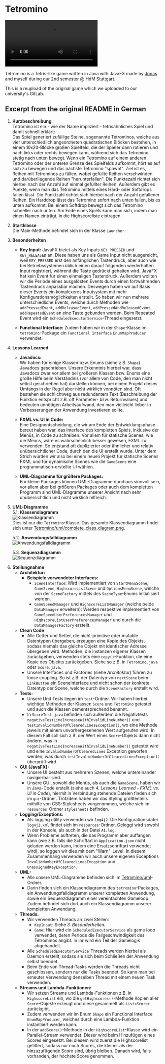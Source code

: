 # Tetromino

![Tetromino Demo Video](videos/tetromino_demo.webm)

Tetromino is a Tetris-like game written in Java with JavaFX made by [Jonas](https://github.com/john-luck-pickerd) and myself during our 2nd semester @ HdM Stuttgart.

This is a reupload of the original game which we uploaded to our university's GitLab.

## Excerpt from the original README in German

<div style="page-break-after: always;">

1. **Kurzbeschreibung**  
Tetromino ist ein - wie der Name impliziert - tetrisähnliches Spiel und damit schnell erklärt:  
Das Spiel generiert zufällige Steine, sogenannte Tetrominos, welche aus vier unterschiedlich angeordneten quadratischen Blöcken bestehen, in einem 10x20-Blöcke großen Spielfeld, die der Spieler dann rotieren und nach links oder rechts bewegen kann, während sich das Tetromino stetig nach unten bewegt. Wenn ein Tetromino auf einem anderen Tetromino oder der unteren Grenze des Spielfelds aufkommt, hört es auf sich zu bewegen und das nächste Tetromino "spawnt". Ziel ist es, Reihen mit Tetrominos zu füllen, wobei gefüllte Reihen verschwinden und darüberliegende Reihen "herunterfallen". Die Punktezahl richtet sich hierbei nach der Anzahl auf einmal gefüllter Reihen. Außerdem gibt es Punkte, wenn man das Tetromino mittels eines Hard- oder Softdrops fallen lässt. Die Punktzahl richtet sich hierbei nach der Anzahl gefallener Reihen. Ein Harddrop lässt das Tetromino sofort nach unten fallen, bis es unten aufkommt. Bei einem Softdrop bewegt sich das Tetromino schneller nach unten. Am Ende eines Spiels kann man sich, indem man einen Namen einträgt, in die Highscoreliste eintragen.

2. **Startklasse**  
Die Main-Methode befindet sich in der Klasse `Launcher`.

3. **Besonderheiten**  
    * **Key Input:** JavaFX bietet als Key Inputs `KEY_PRESSED` und `KEY_RELEASED` an. Diese haben uns als Game Input nicht ausgereicht, weil `KEY_PRESSED` erst den anfänglichen Tastendruck, aber auch wie bei Betriebssystemen üblich einen darauf folgenden wiederholten Input registriert, während die Taste gedrückt gehalten wird. JavaFX hat kein Event für einen einmaligen Tastendruck. Außerdem wollten wir die Periode eines ausgelösten Events durch einen fortwährenden Tastendruck anpassbar machen. Deswegen haben wir auf Basis dieser Events ein komplexeres Inputsystem mit mehr Konfigurationsmöglichkeiten erstellt. So haben wir nun mehrere unterschiedliche Events, welche durch Methoden wie `addPressedEvent`, `addReleasedEvent`, `addPressedAndReleasedEvent`, `addRepeatedEvent` an eine Taste gebunden werden. Beim Repeated Event wird ein `ScheduledExecutorService`-Thread eingesetzt.

    * **Functional Interface:** Zudem haben wir in der `Shape`-Klasse im `tetromino`-Package ein `Functional Interface` `EnumMapProducer` verwendet.

4. **Lessons Learned**  
    * **Javadocs:**  
    Wir haben für einige Klassen bzw. Enums (siehe z.B. `Shape`) Javadocs geschrieben. Unsere Erkenntnis hierbei war, dass Javadocs zwar vor allem bei größeren Klassen bzw. Enums eine große Hilfe beim Verständnis (vor allem von Code, den man nicht selbst geschrieben hat) darstellen können, bei einem Projekt dieses Umfangs in der Regel aber nicht wirklich vonnöten sind. Oft bestehen sie schlichtweg aus redundantem Text (Beschreibung der Funktion entspricht z.B. oft Parameter- bzw. Returnvalues) und bedeuten unnötigen Arbeitsaufwand, den man vielleicht lieber in Verbesserungen der Anwendung investieren sollte.

    * **FXML vs. UI in Code:**  
    Eine Designentscheidung, die wir am Ende der Entwicklungsphase bereut haben war, das Interface des kompletten Spiels, inklusive der Menüs, in Code zu schreiben. Vor allem für statische Scenes, wie die Menüs, wäre es wahrscheinlich besser gewesen, FXML zu verwenden. So entstand oft duplizierter oder ähnlicher und relativ unübersichtlicher Code, durch den die UI erstellt wurde. Unter dem Strich würden wir also bei einem neuen Projekt für statische Scenes FXML und für dynamische Scenes wie die `GameScene` eine programmatisch-erstellte UI wählen.

    * **UML-Diagramme für größere Packages:**  
    Für kleine Packages können UML-Diagramme durchaus sinnvoll sein, vor allem aber bei größeren Packages oder auch dem kompletten Programm sind UML-Diagramme unserer Ansicht nach sehr unübersichtlich und nicht wirklich hilfreich.

<div style="page-break-after: always;">

5. **UML-Diagramme**  
    5.1. **Klassendiagramm**  
    ![Klassendiagramm](Tetromino/uml/class_diagram.svg "Klassendiagramm")  
    Dies ist nur die `Tetromino`-Klasse. Das gesamte Klassendiagramm findet sich unter [Tetromino/uml/complete_class_diagram.png](Tetromino/uml/complete_class_diagram.png).

    5.2. **Anwendungsfalldiagramm**  
    ![Anwendungsfalldiagramm](Tetromino/uml/use_case_diagram.svg "Anwendungsfalldiagramm")  

    5.3. **Sequenzdiagramm**  
    ![Sequenzdiagramm](Tetromino/uml/sequence_diagram.svg "Sequenzdiagramm")
    
</div>

6. **Stellungnahme**  
    * **Architektur:**  
        * **Beispiele verwendeter Interfaces:**
            * `SceneInterface`: Wird implementiert von `StartMenuScene`, `GameScene`, `HighscoreListScene` und `OptionsMenuScene`, welche von der `SceneFactory` mittels des `SceneType`-Enums initialisiert werden. 
            * `GameSpeedManager` und `HighscoreListManager` (welche beide `DataManager` erweitern): Werden respektive implementiert von `GameSpeedUserPreferencesManager` und `HighscoreListUserPreferencesManager` und durch die `DataManagerFactory` erstellt.
    * **Clean Code**  
        * Alle Getter und Setter, die nicht-primitive oder mutable Datentypen übergeben, erzeugen eine Kopie des Objekts, sodass niemals das gleiche Objekt mit identischer Adresse übergeben wird. Methoden, die Instanzen eigener Klassen zurückgeben, verwenden stets eine `copy()`-Funktion, die eine Kopie des Objekts zurückgeben. Siehe so z.B. in `Tetromino.java` oder `Score.java`.
        * Unsere Interfaces und Factories (siehe *Architektur*) führen zu loose coupling. So ist z.B. der Datentyp von `nextScene` beim `LinkButton` ein SceneInterface und nicht schon der konkrete Datentyp der Scene, welche durch die `SceneFactory` erstellt wird.
    * **Tests:**  
        * Unsere Unit Tests liegen im `test`-Ordner. Wir haben hierbei wichtige Methoden der Klassen `Score` und `Tetromino` getestet und auch die Klassen dementsprechend benannt.
        * In `ScoreTest.java` befinden sich außerdem die Negativtests `negativeTestLineIncreaseWithInvalidLineNumber()` und `testInvalidNumberOfClearedLinesException()`, wo eine Methode jeweils mit einem unvorhergesehenen Wert aufgerufen wird. In diesem Fall soll sich z.B. der Wert eines `Score`-Objekts dann nicht ändern, was in `negativeTestLineIncreaseWithInvalidLineNumber()` getestet wird und eine `InvalidNumberOfClearedLines` Exception geworfen werden, was durch `testInvalidNumberOfClearedLinesException()` überprüft wird.
    * **GUI (JavaFX):**  
        * Unsere UI besteht aus mehreren Szenen, welche untereinander navigierbar sind.
        * Unsere GUI, sowohl die Menüs, als auch die `GameScene`, haben wir in Java-Code erstellt (siehe auch *4. Lessons Learned - FXML vs. UI in Code*), hiermit in Verbindung stehende Dateien finden sich im `gui`-Ordner. Trotzdem haben wir das Styling größtenteils mithilfe von CSS-Stylesheets vorgenommen, welche sich im `resources`-Ordner `stylesheets` befinden. 
    * **Logging/Exceptions:**  
        * Als logging utility verwenden wir `log4j2`. Die Konfigurationsdatei `log4j2.xml` findet sich im `resources`-Ordner. Geloggt wird sowohl in der Konsole, als auch in der Datei `A1.log`.
        * Wenn Probleme auftreten, die das Programm aber auffangen kann (wie z.B. falls die Schriftart in `Application.json` nicht geladen werden kann, indem eine Ersatzschriftart verwendet wird), so loggen wir dies mit dem "Warn"-Level. In diesem Zusammenhang verwenden wir auch unsere eigenen Exceptions `InvalidNumberOfClearedLinesException` und `UnassignedKeyException`.
    * **UML:**  
        * Alle unsere UML-Diagramme befinden sich im [Tetromino/uml](Tetromino/uml)-Ordner.
        * Darin finden sich ein Klassendiagramm des `tetromino`-Packages, ein Anwendungsfalldiagramm unserer kompletten Anwendung, sowie ein Sequenzdiagramm einer vereinfachten Gameloop. Zudem befindet sich dort auch ein Klassendiagramm unserer kompletten Anwendung.
    * **Threads:**  
        * Wir verwenden Threads an zwei Stellen:
            * `KeyInput`: Siehe *3. Besonderheiten*.
            * `Game`: Hier wird ein `ScheduledExecutorService` als game loop verwendet, deren Periode die Fallgeschwindigkeit des Tetrominos angibt. In ihr wird ein Teil der Gamelogik abgehandelt.
        * Alle `ScheduledExecutorService`-Threads werden hierbei als Daemon erstellt, sodass sie sich beim Schließen der Anwendung selbst beendet.
        * Beim Ende von Thread-Tasks werden die Threads nicht geschlossen, sondern nur die Tasks beendet. So kann man bei erneuter Verwendung denselben Thread mit einem neuen Task verwenden.
    * **Streams und Lambda-Funktionen:**  
        * Wir setzen Streams und Lambda-Funktionen z.B. in `HighscoreList` ein, wo die `getHighscores()`-Methode Kopien aller `Score`-Objekte erzeugt und diese gesammelt als `List<Score>` zurückgibt.
        * Zudem verwenden wir im Enum `Shape` ein Functional Interface `EnumMapProducer`, welches durch eine Lambda-Funktion instantiiert werden kann.
        * In der `addScore()`-Methode in der `HighscoreList`-Klasse wird ein Parallel-Stream verwendet. Dieser wird beim Hinzufügen eines Scores eingesetzt. Bei diesem wird zuerst die Highscorelist gefiltert, sodass nur noch Scores, die kleiner als der hinzuzufügende Score sind, übrig bleiben. Danach wird, falls vorhanden, der höchste Score genommen.
